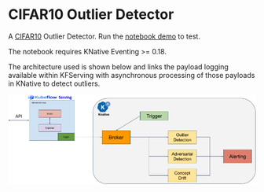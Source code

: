 # CIFAR10 Outlier Detector

A [CIFAR10](https://www.cs.toronto.edu/~kriz/cifar.html) Outlier Detector. Run the [notebook demo](cifar10_outlier.ipynb) to test.

The notebook requires KNative Eventing >= 0.18.

The architecture used is shown below and links the payload logging available within KFServing with asynchronous processing of those payloads in KNative to detect outliers.

![Architetcure](architecture.png)


